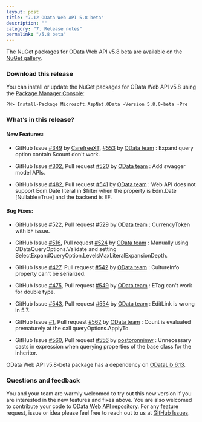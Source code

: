 ```yaml
---
layout: post
title: "7.12 OData Web API 5.8 beta"
description: ""
category: "7. Release notes"
permalink: "/5.8 beta"
---
```


The NuGet packages for OData Web API v5.8 beta are available on the [NuGet gallery](https://www.nuget.org/).

### Download this release

You can install or update the NuGet packages for OData Web API v5.8 using the [Package Manager Console](http://docs.nuget.org/docs/start-here/using-the-package-manager-console):

```
PM> Install-Package Microsoft.AspNet.OData -Version 5.8.0-beta -Pre
```

### What’s in this release?

#### New Features:
* GitHub Issue [#349](https://github.com/OData/WebApi/pull/349) by [CarefreeXT](https://github.com/CarefreeXT), [#553](https://github.com/OData/WebApi/pull/553) by [OData team](https://github.com/OData) : Expand query option contain $count don't work.

* GitHub Issue [#302](https://github.com/OData/WebApi/issues/302), Pull request [#520](https://github.com/OData/WebApi/pull/520) by [OData team](https://github.com/OData) : Add swagger model APIs.

* GitHub Issue [#482](https://github.com/OData/WebApi/issues/482), Pull request [#541](https://github.com/OData/WebApi/pull/541) by [OData team](https://github.com/OData) : Web API does not support Edm.Date literal in $filter when the property is Edm.Date [Nullable=True] and the backend is EF.

#### Bug Fixes:
* GitHub Issue [#522](https://github.com/OData/WebApi/issues/522), Pull request [#529](https://github.com/OData/WebApi/pull/529) by [OData team](https://github.com/OData) : CurrencyToken with EF issue.

* GitHub Issue [#516](https://github.com/OData/WebApi/issues/516), Pull request [#524](https://github.com/OData/WebApi/pull/524) by [OData team](https://github.com/OData) : Manually using ODataQueryOptions.Validate and setting SelectExpandQueryOption.LevelsMaxLiteralExpansionDepth.

* GitHub Issue [#427](https://github.com/OData/WebApi/issues/427), Pull request [#542](https://github.com/OData/WebApi/pull/542) by [OData team](https://github.com/OData) : CultureInfo property can't be serialized.

* GitHub Issue [#475](https://github.com/OData/WebApi/issues/475), Pull request [#549](https://github.com/OData/WebApi/pull/549) by [OData team](https://github.com/OData) : ETag can't work for double type.

* GitHub Issue [#543](https://github.com/OData/WebApi/issues/543), Pull request [#554](https://github.com/OData/WebApi/pull/554) by [OData team](https://github.com/OData) : EditLink is wrong in 5.7.

* GitHub Issue [#1](https://github.com/OData/WebApi/issues/1), Pull request [#562](https://github.com/OData/WebApi/pull/562) by [OData team](https://github.com/OData) : Count is evaluated prematurely at the call queryOptions.ApplyTo.

* GitHub Issue [#560](https://github.com/OData/WebApi/issues/560), Pull request [#556](https://github.com/OData/WebApi/pull/556) by [postoronnimw](https://github.com/postoronnimw) : Unnecessary casts in expression when querying properties of the base class for the inheritor.

OData Web API v5.8-beta package has a dependency on [ODataLib 6.13](https://www.nuget.org/packages/Microsoft.OData.Core/6.13.0).

### Questions and feedback

You and your team are warmly welcomed to try out this new version if you are interested in the new features and fixes above. You are also welcomed to contribute your code to [OData Web API repository](https://github.com/OData/WebApi). For any feature request, issue or idea please feel free to reach out to us at 
[GitHub Issues](https://github.com/OData/WebApi/issues). 
